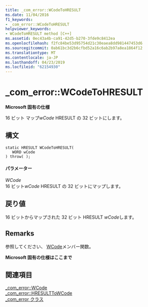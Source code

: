 ```yaml
---
title: _com_error::WCodeToHRESULT
ms.date: 11/04/2016
f1_keywords:
- _com_error::WCodeToHRESULT
helpviewer_keywords:
- WCodeToHRESULT method [C++]
ms.assetid: 0ec43a4b-ca91-42d5-b270-3fde9c8412ea
ms.openlocfilehash: f2fc84be53d95754d21c30eaea8dd981447453d6
ms.sourcegitcommit: 0ab61bc3d2b6cfbd52a16c6ab2b97a8ea1864f12
ms.translationtype: MT
ms.contentlocale: ja-JP
ms.lasthandoff: 04/23/2019
ms.locfileid: "62154930"
---
```

# <a name="comerrorwcodetohresult"></a>_com_error::WCodeToHRESULT

**Microsoft 固有の仕様**

16 ビット マップ*wCode* HRESULT の 32 ビットにします。

## <a name="syntax"></a>構文

```
static HRESULT WCodeToHRESULT(
   WORD wCode
) throw( );
```

#### <a name="parameters"></a>パラメーター

*WCode*<br/>
16 ビット*wCode* HRESULT の 32 ビットにマップします。

## <a name="return-value"></a>戻り値

16 ビットからマップされた 32 ビット HRESULT *wCode*します。

## <a name="remarks"></a>Remarks

参照してください、 [WCode](../cpp/com-error-wcode.md)メンバー関数。

**Microsoft 固有の仕様はここまで**

## <a name="see-also"></a>関連項目

[_com_error::WCode](../cpp/com-error-wcode.md)<br/>
[_com_error::HRESULTToWCode](../cpp/com-error-hresulttowcode.md)<br/>
[_com_error クラス](../cpp/com-error-class.md)
